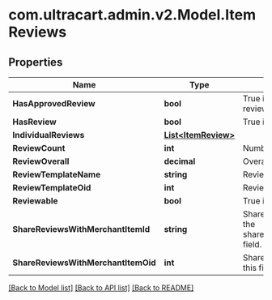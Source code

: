 
# com.ultracart.admin.v2.Model.ItemReviews

## Properties

Name | Type | Description | Notes
------------ | ------------- | ------------- | -------------
**HasApprovedReview** | **bool** | True if the item has an approved review | [optional] 
**HasReview** | **bool** | True if the item has a review | [optional] 
**IndividualReviews** | [**List&lt;ItemReview&gt;**](ItemReview.md) |  | [optional] 
**ReviewCount** | **int** | Number of approved reviews | [optional] 
**ReviewOverall** | **decimal** | Overall score of reviews | [optional] 
**ReviewTemplateName** | **string** | Review template name | [optional] 
**ReviewTemplateOid** | **int** | Review template object identifier | [optional] 
**Reviewable** | **bool** | True if the item is reviewable | [optional] 
**ShareReviewsWithMerchantItemId** | **string** | Share reviews with item id.  To set, use the share_reviews_with_merchant_item_oid field. | [optional] 
**ShareReviewsWithMerchantItemOid** | **int** | Share reviews with item oid.  To null out this field, set teh value to zero. | [optional] 

[[Back to Model list]](../README.md#documentation-for-models)
[[Back to API list]](../README.md#documentation-for-api-endpoints)
[[Back to README]](../README.md)

